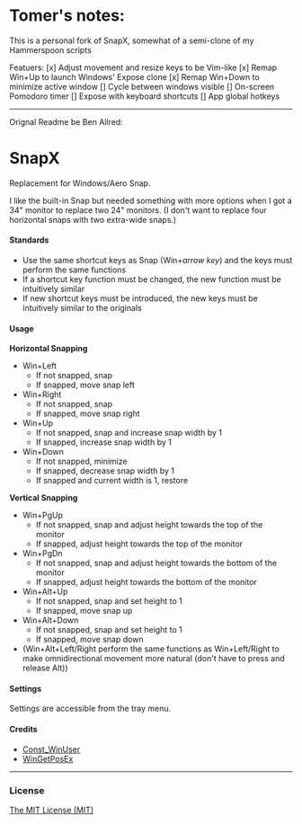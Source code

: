 Tomer's notes:
====
This is a personal fork of SnapX, somewhat of a semi-clone of my Hammerspoon scripts

Featuers:
[x] Adjust movement and resize keys to be Vim-like
[x] Remap Win+Up to launch Windows' Expose clone
[x] Remap Win+Down to minimize active window
[] Cycle between windows visible 
[] On-screen Pomodoro timer
[] Expose with keyboard shortcuts
[] App global hotkeys

------
Orignal Readme be Ben Allred:


SnapX
=====

Replacement for Windows/Aero Snap.

I like the built-in Snap but needed something with more options when I got a 34" monitor to replace two 24" monitors.  (I don't want to replace four horizontal snaps with two extra-wide snaps.)

#### Standards
*	Use the same shortcut keys as Snap (Win+_arrow key_) and the keys must perform the same functions
*	If a shortcut key function must be changed, the new function must be intuitively similar
*	If new shortcut keys must be introduced, the new keys must be intuitively similar to the originals

#### Usage

**Horizontal Snapping**
*	Win+Left
	*	If not snapped, snap
	*	If snapped, move snap left
*	Win+Right
	*	If not snapped, snap
	*	If snapped, move snap right
*	Win+Up
	*	If not snapped, snap and increase snap width by 1
	*	If snapped, increase snap width by 1
*	Win+Down
	*	If not snapped, minimize
	*	If snapped, decrease snap width by 1
	*	If snapped and current width is 1, restore

**Vertical Snapping**
*	Win+PgUp
	*	If not snapped, snap and adjust height towards the top of the monitor
	*	If snapped, adjust height towards the top of the monitor
*	Win+PgDn
	*	If not snapped, snap and adjust height towards the bottom of the monitor
	*	If snapped, adjust height towards the bottom of the monitor
*	Win+Alt+Up
	*	If not snapped, snap and set height to 1
	*	If snapped, move snap up
*	Win+Alt+Down
	*	If not snapped, snap and set height to 1
	*	If snapped, move snap down
*	(Win+Alt+Left/Right perform the same functions as Win+Left/Right to make omnidirectional movement more natural (don't have to press and release Alt))

#### Settings
Settings are accessible from the tray menu.

#### Credits

*	[Const_WinUser](https://github.com/hoppfrosch/AHK_Windy/blob/master/lib/Windy/Const_WinUser.ahk)
*	[WinGetPosEx](https://autohotkey.com/boards/viewtopic.php?t=3392)

--------------------------------------------------

### License

[The MIT License (MIT)](LICENSE.txt)
